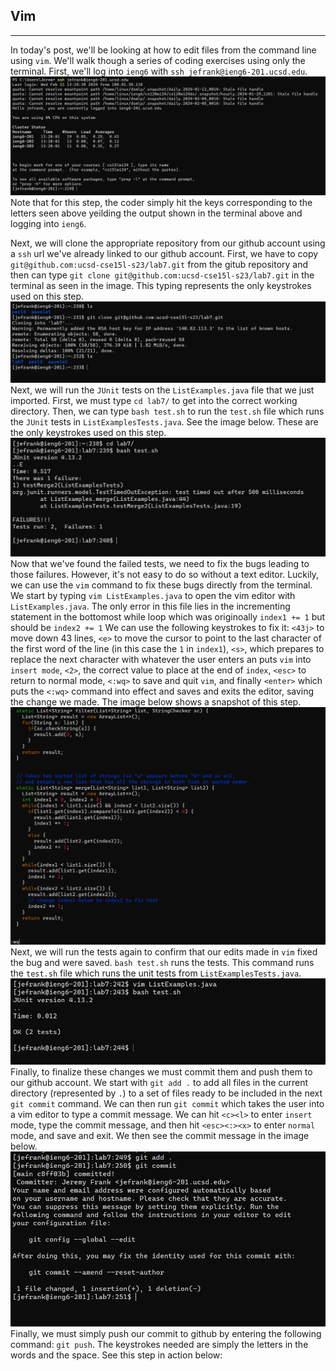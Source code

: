## Vim

---
In today's post, we'll be looking at how to edit files from the command line using `vim`. We'll walk though a series of coding exercises using only the terminal. First, we'll log into `ieng6` with `ssh jefrank@ieng6-201.ucsd.edu`.  
![ieng6 login](ieng6LogIn.png)
Note that for this step, the coder simply hit the keys corresponding to the letters seen above yeilding the output shown in the terminal above and logging into `ieng6`.  
   
Next, we will clone the appropriate repository from our github account using a `ssh` url we've already linked to our github account. First, we have to copy `git@github.com:ucsd-cse15l-s23/lab7.git` from the gitub repository and then can type `git clone git@github.com:ucsd-cse15l-s23/lab7.git` in the terminal as seen in the image. This typing represents the only keystrokes used on this step.      
![gitClone](gitCloneL7.png)
Next, we will run the `JUnit` tests on the `ListExamples.java` file that we just imported. First, we must type `cd lab7/` to get into the correct working directory. Then, we can type `bash test.sh` to run the `test.sh` file which runs the `JUnit` tests in `ListExamplesTests.java`. See the image below. These are the only keystrokes used on this step.  
![failedTests](FailedTest7.png) 
Now that we've found the failed tests, we need to fix the bugs leading to those failures. However, it's not easy to do so without a text editor. Luckily, we can use the `vim` command to fix these bugs directly from the terminal. We start by typing `vim ListExamples.java` to open the vim editor with `ListExamples.java`. The only error in this file lies in the incrementing statement in the bottomost while loop which was originoally `index1 += 1` but should be `index2 += 1` We can use the following keystrokes to fix it: `<43j>` to move down 43 lines, `<e>` to move the cursor to point to the last character of the first word of the line (in this case the `1` in `index1`), `<s>`, which prepares to replace the next character with whatever the user enters an puts `vim` into `insert mode`, `<2>`, the correct value to place at the end of `index`, `<esc>` to return to normal mode, `<:wq>` to save and quit `vim`, and finally `<enter>` which puts the `<:wq>` command into effect and saves and exits the editor, saving the change we made. The image below shows a snapshot of this step.  
![vimEdits](vimEdits7.png)   
Next, we will run the tests again to confirm that our edits made in `vim` fixed the bug and were saved. `bash test.sh` runs the tests. This command runs the `test.sh` file which runs the unit tests from `ListExamplesTests.java`.
![successfulTests](successTests7.png)
Finally, to finalize these changes we must commit them and push them to our github account. We start with `git add .` to add all files in the current directory (represented by `.`) to a set of files ready to be included in the next `git commit` command. We can then run `git commit` which takes the user into a vim editor to type a commit message. We can hit `<c><l>` to enter `insert` mode, type the commit message, and then hit `<esc><:><x>` to enter `normal` mode, and save and exit. We then see the commit message in the image below. 
![gitCommit](gitCommit7.png)
Finally, we must simply push our commit to github by entering the following command: `git push`. The keystrokes needed are simply the letters in the words and the space. See this step in action below:
